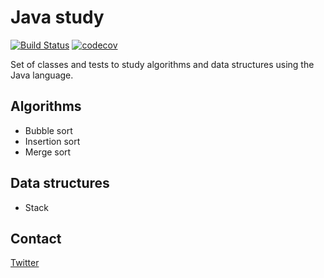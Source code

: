 # Java study
[![Build Status](https://travis-ci.org/Ricalo/java-study.svg?branch=master)](https://travis-ci.org/Ricalo/java-study)
[![codecov](https://codecov.io/gh/Ricalo/java-study/branch/master/graph/badge.svg)](https://codecov.io/gh/Ricalo/java-study)

Set of classes and tests to study algorithms and data structures using the Java
language.

## Algorithms

* Bubble sort
* Insertion sort
* Merge sort

## Data structures

* Stack

## Contact

[Twitter](https://twitter.com/ricalo)
